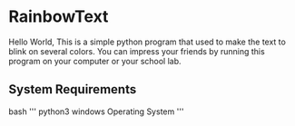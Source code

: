 # RainbowText
Hello World, This is a simple python program that used to make the text to blink on several colors. You can impress your friends by running this program on your computer or your school lab.

## System Requirements
bash '''
python3
windows Operating System
'''

